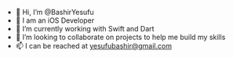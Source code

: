 - 👋 Hi, I’m @BashirYesufu
- 👀 I am an iOS Developer
- 🌱 I’m currently working with Swift and Dart
- 💞️ I’m looking to collaborate on projects to help me build my skills
- 📫 I can be reached at yesufubashir@gmail.com

<!---
BashirYesufu/BashirYesufu is a ✨ special ✨ repository because its `README.md` (this file) appears on your GitHub profile.
You can click the Preview link to take a look at your changes.
--->
